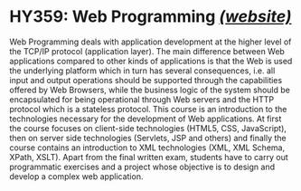 # HY359: Web Programming *[(website)](https://csd.uoc.gr/~hy359/)*

Web Programming deals with application development at the higher level of the TCP/IP protocol (application layer). The main difference between Web applications compared to other kinds of applications is that the Web is used the underlying platform which in turn has several consequences, i.e. all input and output operations should be supported through the capabilities offered by Web Browsers, while the business logic of the system should be encapsulated for being operational through Web servers and the HTTP protocol which is a stateless protocol. This course is an introduction to the technologies necessary for the development of Web applications. At first the course focuses on client-side technologies (HTML5, CSS, JavaScript), then on server side technologies (Servlets, JSP and others) and finally the course contains an introduction to XML technologies (XML, XML Schema, XPath, XSLT). Apart from the final written exam, students have to carry out programmatic exercises and a project whose objective is to design and develop a complex web application.
